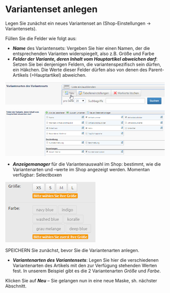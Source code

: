 # Variantenset anlegen

Legen Sie zunächst ein neues Variantenset an (Shop-Einstellungen → Variantensets).

Füllen Sie die Felder wie folgt aus: 
* ***Name*** des Variantensets: Vergeben Sie hier einen Namen, der die entsprechenden Varianten widerspiegelt, also z.B. Größe und Farbe
* ***Felder der Variante, deren Inhalt vom Hauptartikel abweichen darf***: Setzen Sie bei denjenigen Feldern, die variantenspezifisch sein dürfen, ein Häkchen. Die Werte dieser Felder dürfen also von denen des Parent-Artikels (=Hauptartikel) abweichen.

![](bild30.png)

![](bild31.png)

* ***Anzeigemanager*** für die Variantenauswahl im Shop: bestimmt, wie die Variantenarten und –werte im Shop angezeigt werden. Momentan verfügbar: Selectboxen

![](bild32.png)

SPEICHERN Sie zunächst, bevor Sie die Variantenarten anlegen.
* ***Variantenarten des Variantensets***: Legen Sie hier die verschiedenen Variantenarten des Artikels mit den zur Verfügung stehenden Werten fest. In unserem Beispiel gibt es die 2 Variantenarten *Größe* und *Farbe*.

Klicken Sie auf ***Neu*** – Sie gelangen nun in eine neue Maske, sh. nächster Abschnitt.



